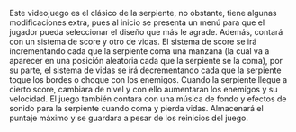Este videojuego es el clásico de la serpiente, no obstante, tiene algunas modificaciones extra, pues al inicio se presenta un menú para que el jugador pueda seleccionar el diseño que más le agrade. Además, contará con un sistema de score y otro de vidas. El sistema de score se irá incrementando cada que la serpiente coma una manzana (la cual va a aparecer en una posición aleatoria cada que la serpiente se la coma), por su parte, el sistema de vidas se irá decrementando cada que la serpiente toque los bordes o choque con los enemigos. Cuando la serpiente llegue a cierto score, cambiara de nivel y con ello aumentaran los enemigos y su velocidad. 
El juego también contara con una música de fondo y efectos de sonido para la serpiente cuando coma y pierda vidas. Almacenará el puntaje máximo y se guardara a pesar de los reinicios del juego.
